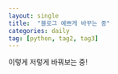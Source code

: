 ```yaml
---
layout: single
title:  "블로그 예쁘게 바꾸는 중"
categories: daily
tag: [python, tag2, tag3]
---
```


이렇게 저렇게 바꿔보는 중!

